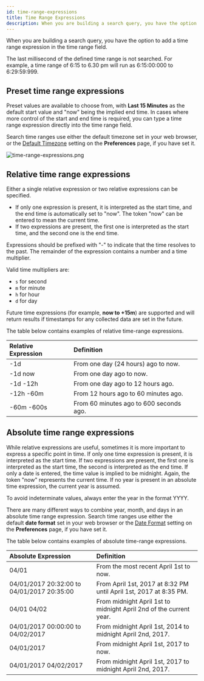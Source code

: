 ```yaml
---
id: time-range-expressions
title: Time Range Expressions
description: When you are building a search query, you have the option to add a time range expression in the time range field.
---
```




When you are building a search query, you have the option to add a time range expression in the time range field.

The last millisecond of the defined time range is not searched. For example, a time range of 6:15 to 6.30 pm will run as 6:15:00:000 to 6:29:59:999.

## Preset time range expressions

Preset values are available to choose from, with **Last 15 Minutes** as the default start value and "now" being the implied end time. In cases where more control of the start and end time is required, you can type a time range expression directly into the time range field.

Search time ranges use either the default timezone set in your web browser, or the [Default Timezone](../../../get-started/account-setup.md#my-preferences) setting on the **Preferences** page, if you have set it.

![time-range-expressions.png](/img/search/get-started-search/search-basics/time-range-expressions.png)

## Relative time range expressions

Either a single relative expression or two relative expressions can be
specified.

* If only one expression is present, it is interpreted as the start time, and the end time is automatically set to "now". The token "now" can be entered to mean the current time.
* If two expressions are present, the first one is interpreted as the start time, and the second one is the end time.

Expressions should be prefixed with "-" to indicate that the time resolves to the past. The remainder of the expression contains a number and a time multiplier.

Valid time multipliers are:

* `s` for second 
* `m` for minute
* `h` for hour
* `d` for day

Future time expressions (for example, **now to +15m**) are supported and will return results if timestamps for any collected data are set in the future.

The table below contains examples of relative time-range expressions. 

| Relative Expression | Definition |
| :-- | :-- |
| -1d | From one day (24 hours) ago to now. |
| -1d now | From one day ago to now. |
| -1d -12h | From one day ago to 12 hours ago. |
| -12h -60m | From 12 hours ago to 60 minutes ago. |
| -60m -600s | From 60 minutes ago to 600 seconds ago. |

## Absolute time range expressions

While relative expressions are useful, sometimes it is more important to express a specific point in time. If only one time expression is present, it is interpreted as the start time. If two expressions are present, the first one is interpreted as the start time, the second is interpreted as the end time. If only a date is entered, the time value is implied to be midnight. Again, the token "now" represents the  current time. If no year is present in an absolute time expression, the current year is assumed.

To avoid indeterminate values, always enter the year in the format YYYY.

There are many different ways to combine year, month, and days in an absolute time range expression. Search time ranges use either the default **date format** set in your web browser or the [Date Format](../../../get-started/account-setup.md#my-preferences) setting on the **Preferences** page, if you have set it.

The table below contains examples of absolute time-range expressions. 

| Absolute Expression | Definition |
| :-- | :-- |
| 04/01 | From the most recent April 1st to now. |
| 04/01/2017 20:32:00 to 04/01/2017 20:35:00 | From April 1st, 2017 at 8:32 PM until April 1st, 2017 at 8:35 PM. |
| 04/01 04/02 | From midnight April 1st to midnight April 2nd of the current year. |
| 04/01/2017 00:00:00 to 04/02/2017 | From midnight April 1st, 2014 to midnight April 2nd, 2017. |
| 04/01/2017 | From midnight April 1st, 2017 to now. |
| 04/01/2017 04/02/2017 | From midnight April 1st, 2017 to midnight April 2nd, 2017. |
